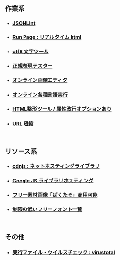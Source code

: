 ## 作業系

- ### [JSONLint](https://jsonlint.com/)

- ### [Run Page : リアルタイム html](http://toolbox.winofsql.jp/run-page.php)

- ### [utf8 文字ツール](http://lightbox.on.coocan.jp/html/utf8tool.php)

- ### [正規表現テスター](https://regex101.com/)

- ### [オンライン画像エディタ](https://pixlr.com/jp/x/?lang=jp-JP)

- ### [オンライン各種言語実行](https://rextester.com/)

- ### [HTML整形ツール / 属性改行オプションあり](https://u670.com/pikamap/htmlseikei.php)

- ### [URL 短縮](https://bitly.com/)

<br>

## リソース系

- ### [cdnjs : ネットホスティングライブラリ](https://cdnjs.com/libraries)

- ### [Google JS ライブラリホスティング](https://developers.google.com/speed/libraries/)

- ### [フリー素材画像「ぱくたそ」商用可能](https://www.pakutaso.com/)

- ### [制限の低いフリーフォント一覧](http://lightbox.on.coocan.jp/html/freefont_list.php)

<br>

## その他

- ### [実行ファイル・ウイルスチェック : virustotal](https://www.virustotal.com/gui/home/upload)
